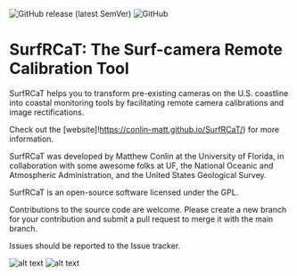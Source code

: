 ![GitHub release (latest SemVer)](https://img.shields.io/github/v/release/conlin-matt/SurfRCaT)
![GitHub](https://img.shields.io/github/license/conlin-matt/SurfRCaT)


# SurfRCaT: The Surf-camera Remote Calibration Tool #
SurfRCaT helps you to transform pre-existing cameras on the U.S. coastline into coastal monitoring tools by facilitating remote camera calibrations and image rectifications.

Check out the [website]!https://conlin-matt.github.io/SurfRCaT/) for more information.

SurfRCaT was developed by Matthew Conlin at the University of Florida, in collaboration with some awesome folks at UF, the National Oceanic and Atmospheric Administration, and the United States Geological Survey.

SurfRCaT is an open-source software licensed under the GPL.

Contributions to the source code are welcome. Please create a new branch for your contribution and submit a pull request to merge it with the main branch.

Issues should be reported to the Issue tracker. 

![alt text](https://github.com/conlin-matt/SurfRCaT/blob/master/SurfRCaT_PickGCPs.PNG)
     ![alt text](https://github.com/conlin-matt/SurfRCaT/blob/master/docs/images/icon3.png)
